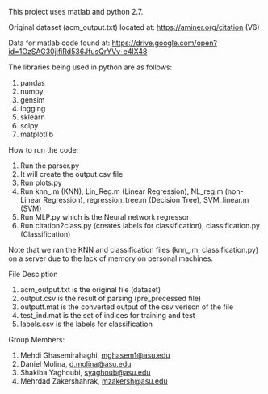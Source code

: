 This project uses matlab and python 2.7.

Original dataset (acm_output.txt) located at: https://aminer.org/citation  (V6)

Data for matlab code found at:
https://drive.google.com/open?id=1OzSAG30jifiRd536JfusQrYVv-e4lX48

The libraries being used in python are as follows:
1. pandas
2. numpy
3. gensim
4. logging
5. sklearn
6. scipy
7. matplotlib

How to run the code:
1) Run the parser.py
2) It will create the output.csv file
3) Run plots.py
4) Run knn_.m (KNN), Lin_Reg.m (Linear Regression), NL_reg.m (non-Linear Regression), regression_tree.m (Decision Tree), SVM_linear.m (SVM)
5) Run MLP.py which is the Neural network regressor
6) Run citation2class.py (creates labels for classification), classification.py (Classification)

Note that we ran the KNN and classification files (knn_.m, classification.py) on a server due to the lack of memory on personal machines.

File Desciption
1) acm_output.txt is the original file (dataset)
2) output.csv is the result of parsing (pre_precessed file)
3) outputt.mat is the converted output of the csv verison of the file
4) test_ind.mat is the set of indices for training and test
5) labels.csv is the labels for classification

Group Members:

1. Mehdi Ghasemirahaghi, mghasem1@asu.edu
2. Daniel Molina, d.molina@asu.edu
3. Shakiba Yaghoubi, syaghoub@asu.edu
4. Mehrdad Zakershahrak, mzakersh@asu.edu